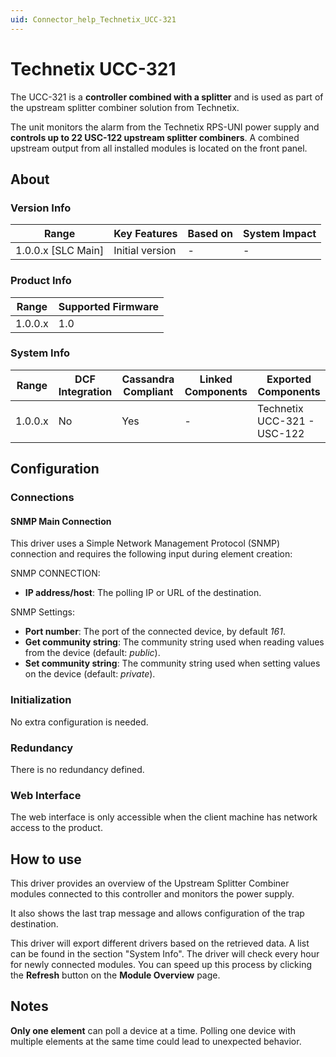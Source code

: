 ```yaml
---
uid: Connector_help_Technetix_UCC-321
---
```


# Technetix UCC-321

The UCC-321 is a **controller combined with a splitter** and is used as part of the upstream splitter combiner solution from Technetix.

The unit monitors the alarm from the Technetix RPS-UNI power supply and **controls up to 22 USC-122 upstream splitter combiners**. A combined upstream output from all installed modules is located on the front panel.

## About

### Version Info

| **Range**            | **Key Features** | **Based on** | **System Impact** |
|----------------------|------------------|--------------|-------------------|
| 1.0.0.x \[SLC Main\] | Initial version  | \-           | \-                |

### Product Info

| **Range** | **Supported Firmware** |
|-----------|------------------------|
| 1.0.0.x   | 1.0                    |

### System Info

| **Range** | **DCF Integration** | **Cassandra Compliant** | **Linked Components** | **Exported Components**     |
|-----------|---------------------|-------------------------|-----------------------|-----------------------------|
| 1.0.0.x   | No                  | Yes                     | \-                    | Technetix UCC-321 - USC-122 |

## Configuration

### Connections

#### SNMP Main Connection

This driver uses a Simple Network Management Protocol (SNMP) connection and requires the following input during element creation:

SNMP CONNECTION:

- **IP address/host**: The polling IP or URL of the destination.

SNMP Settings:

- **Port number**: The port of the connected device, by default *161*.
- **Get community string**: The community string used when reading values from the device (default: *public*).
- **Set community string**: The community string used when setting values on the device (default: *private*).

### Initialization

No extra configuration is needed.

### Redundancy

There is no redundancy defined.

### Web Interface

The web interface is only accessible when the client machine has network access to the product.

## How to use

This driver provides an overview of the Upstream Splitter Combiner modules connected to this controller and monitors the power supply.

It also shows the last trap message and allows configuration of the trap destination.

This driver will export different drivers based on the retrieved data. A list can be found in the section "System Info". The driver will check every hour for newly connected modules. You can speed up this process by clicking the **Refresh** button on the **Module Overview** page.

## Notes

**Only one element** can poll a device at a time. Polling one device with multiple elements at the same time could lead to unexpected behavior.
